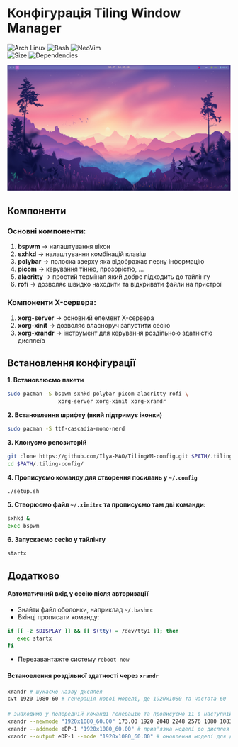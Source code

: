 # Конфігурація Tiling Window Manager

![Arch Linux](https://img.shields.io/badge/Arch%20Linux-232637?style=for-the-badge&logo=archlinux&logoColor=white)
![Bash](https://img.shields.io/badge/Bash-4EAA25?style=for-the-badge&logo=gnubash&logoColor=white)
![NeoVim](https://img.shields.io/badge/NeoVim-ff7718?style=for-the-badge&logo=neovim&logoColor=white)
<br>
![Size](https://img.shields.io/badge/Size:%202.2M-FDE003)
![Dependencies](https://img.shields.io/badge/Dependencies:%209-84E4F5)

![main-screenshot](./screenshots/scr1.png)

## Компоненти

### Основні компоненти:
1. **bspwm** -> налаштування вікон
2. **sxhkd** -> налаштування комбінацій клавіш
3. **polybar** -> полоска зверху яка відображає певну інформацію
4. **picom** -> керування тінню, прозорістю, ...
5. **alacritty** -> простий термінал який добре підходить до тайлінгу
6. **rofi** -> дозволяє швидко находити та відкривати файли на пристрої

### Компоненти X-сервера:
1. **xorg-server** -> основний елемент X-сервера
2. **xorg-xinit** -> дозволяє власноруч запустити сесію
3. **xorg-xrandr** -> інструмент для керування роздільною здатністю дисплеїв

## Встановлення конфігурації

**1. Встановлюємо пакети**
```sh
sudo pacman -S bspwm sxhkd polybar picom alacritty rofi \
                xorg-server xorg-xinit xorg-xrandr
```

**2. Встановлення шрифту (який підтримує іконки)**
```sh
sudo pacman -S ttf-cascadia-mono-nerd
```

**3. Клонуємо репозиторій**
```sh
git clone https://github.com/Ilya-MAO/TilingWM-config.git $PATH/.tiling-config/
cd $PATH/.tiling-config/
```

**4. Прописуємо команду для створення посилань у `~/.config`**
```sh
./setup.sh
```

**5. Створюємо файл `~/.xinitrc` та прописуємо там дві команди:**
```sh
sxhkd &
exec bspwm
```

**6. Запускаємо сесію у тайлінгу**
```sh
startx
```

## Додатково

#### Автоматичний вхід у сесію після авторизації
- Знайти файл оболонки, наприклад `~/.bashrc`
- Вкінці прописати команду:
```sh
if [[ -z $DISPLAY ]] && [[ $(tty) = /dev/tty1 ]]; then
   exec startx
fi
```
- Перезавантажте систему `reboot now`

#### Встановлення роздільної здатності через `xrandr`
```sh
xrandr # шукаємо назву дисплея
cvt 1920 1080 60 # генерація нової моделі, де 1920x1080 та частота 60

# знаходимо у попередній команді генерацію та прописуємо її в наступній:
xrandr --newmode "1920x1080_60.00" 173.00 1920 2048 2248 2576 1080 1083 1088 1120 -hsync +vsync # додавання цієї моделі в `xrandr`
xrandr --addmode eDP-1 "1920x1080_60.00" # прив'язка моделі до дисплея `eDP-1`
xrandr --output eDP-1 --mode "1920x1080_60.00" # оновлення моделі для дисплея `eDP-1`
```
